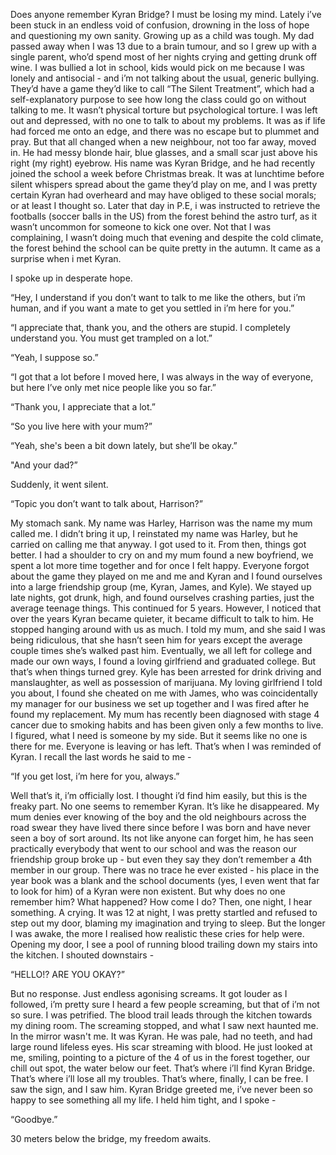 Does anyone remember Kyran Bridge? I must be losing my mind. Lately i’ve been stuck in an endless void of confusion, drowning in the loss of hope and questioning my own sanity. Growing up as a child was tough. My dad passed away when I was 13 due to a brain tumour, and so I grew up with a single parent, who’d spend most of her nights crying and getting drunk off wine. I was bullied a lot in school,  kids would pick on me because I was lonely and antisocial - and i’m not talking about the usual, generic bullying. They’d have a game they’d like to call “The Silent Treatment”, which had a self-explanatory purpose to see how long the class could go on without talking to me. It wasn’t physical torture but psychological torture. I was left out and depressed, with no one to talk to about my problems. It was as if life had forced me onto an edge, and there was no escape but to plummet and pray. But that all changed when a new neighbour, not too far away, moved in. He had messy blonde hair, blue glasses, and a small scar just above his right (my right) eyebrow. His name was Kyran Bridge, and he had recently joined the school a week before Christmas break. It was at lunchtime before silent whispers spread about the game they’d play on me, and I was pretty certain Kyran had overheard and may have obliged to these social morals; or at least I thought so. Later that day in P.E, i was instructed to retrieve the footballs (soccer balls in the US) from the forest behind the astro turf, as it wasn’t uncommon for someone to kick one over. Not that I was complaining, I wasn’t doing much that evening and despite the cold climate, the forest behind the school can be quite pretty in the autumn. It came as a surprise when i met Kyran.

I spoke up in desperate hope.

“Hey, I understand if you don’t want to talk to me like the others, but i’m human, and if you want a mate to get you settled in i’m here for you.”

“I appreciate that, thank you, and the others are stupid. I completely understand you. You must get trampled on a lot.”

“Yeah, I suppose so.”

“I got that a lot before I moved here, I was always in the way of everyone, but here I’ve only met nice people like you so far.”

“Thank you, I appreciate that a lot.”

“So you live here with your mum?”

“Yeah, she's been a bit down lately, but she’ll be okay.”

"And your dad?”

Suddenly, it went silent.

“Topic you don’t want to talk about, Harrison?”

My stomach sank. My name was Harley, Harrison was the name my mum called me. I didn’t bring it up, I reinstated my name was Harley, but he carried on calling me that anyway. I got used to it. From then, things got better. I had a shoulder to cry on and my mum found a new boyfriend, we spent a lot more time together and for once I felt happy. Everyone forgot about the game they played on me and me and Kyran and I found ourselves into a large friendship group (me, Kyran, James, and Kyle). We stayed up late nights, got drunk, high, and found ourselves crashing parties, just the average teenage things. This continued for 5 years. However, I noticed that over the years Kyran became quieter, it became difficult to talk to him. He stopped hanging around with us as much. I told my mum, and she said I was being ridiculous, that she hasn’t seen him for years except the average couple times she’s walked past him. Eventually, we all left for college and made our own ways, I found a loving girlfriend and graduated college. But that’s when things turned grey. Kyle has been arrested for drink driving and manslaughter, as well as possession of marijuana. My loving girlfriend I told you about, I found she cheated on me with James, who was coincidentally my manager for our business we set up together and I was fired after he found my replacement. My mum has recently been diagnosed with stage 4 cancer due to smoking habits and has been given only a few months to live. I figured, what I need is someone by my side. But it seems like no one is there for me. Everyone is leaving or has left. That’s when I was reminded of Kyran. I recall the last words he said to me - 

“If you get lost, i’m here for you, always.” 

Well that’s it, i’m officially lost. I thought i’d find him easily, but this is the freaky part. No one seems to remember Kyran. It’s like he disappeared. My mum denies ever knowing of the boy and the old neighbours across the road swear they have lived there since before I was born and have never seen a boy of sort around. Its not like anyone can forget him, he has seen practically everybody that went to our school and was the reason our friendship group broke up - but even they say they don’t remember a 4th member in our group. There was no trace he ever existed - his place in the year book was a blank and the school documents (yes, I even went that far to look for him) of a Kyran were non existent. But why does no one remember him? What happened? How come I do? Then, one night, I hear something. A crying. It was 12 at night, I was pretty startled and refused to step out my door, blaming my imagination and trying to sleep. But the longer I was awake, the more I realised how realistic these cries for help were. Opening my door, I see a pool of running blood trailing down my stairs into the kitchen. I shouted downstairs - 

“HELLO!? ARE YOU OKAY?”

But no response. Just endless agonising screams. It got louder as I followed, i’m pretty sure I heard a few people screaming, but that of i’m not so sure. I was petrified. The blood trail leads through the kitchen towards my dining room. The screaming stopped, and what I saw next haunted me. In the mirror wasn't me. It was Kyran. He was pale, had no teeth, and had large round lifeless eyes. His scar streaming with blood. He just looked at me, smiling, pointing to a picture of the 4 of us in the forest together, our chill out spot, the water below our feet. That’s where i’ll find Kyran Bridge. That’s where i’ll lose all my troubles. That’s where, finally, I can be free. I saw the sign, and I saw him. Kyran Bridge greeted me, i’ve never been so happy to see something all my life. I held him tight, and I spoke -

“Goodbye.”

30 meters below the bridge, my freedom awaits.